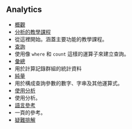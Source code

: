 
## Analytics

- [概觀](../articles/application-insights/app-insights-analytics.md)
- [分析的教學課程](../articles/application-insights/app-insights-analytics-tour.md)
 - 從這裡開始。涵蓋主要功能的教學課程。
- [查詢](../articles/application-insights/app-insights-analytics-reference.md#queries)
 - 使用像 `where` 和 `count` 這樣的運算子來建立查詢。
- [彙總](../articles/application-insights/app-insights-analytics-reference.md#aggregations)
 - 用於計算記錄群組的統計資料
- [純量](../articles/application-insights/app-insights-analytics-reference.md#scalars)
 - 用於構成查詢參數的數字、字串及其他運算式。
- [使用分析](../articles/application-insights/app-insights-analytics-using.md)
 - 使用分析。
- [語言參考](../articles/application-insights/app-insights-analytics-reference.md)
 - 一頁的參考。
- [疑難排解](../articles/application-insights/app-insights-analytics-troubleshooting.md)

<!---HONumber=AcomDC_0615_2016-->